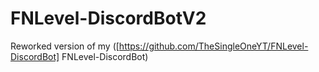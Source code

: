 # FNLevel-DiscordBotV2
Reworked version of my ([https://github.com/TheSingleOneYT/FNLevel-DiscordBot] FNLevel-DiscordBot)
